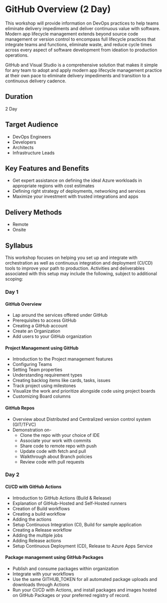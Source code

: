 # GitHub Overview (2 Day)

This workshop will provide information on DevOps practices to help teams eliminate delivery impediments and deliver continuous value with software. Modern app lifecycle management extends beyond source code management or version control to encompass full lifecycle practices that integrate teams and functions, eliminate waste, and reduce cycle times across every aspect of software development from ideation to production operations.  

GitHub and Visual Studio is a comprehensive solution that makes it simple for any team to adopt and apply modern app lifecycle management practice at their own pace to eliminate delivery impediments and transition to a continuous delivery cadence.

## Duration

2 Day

## Target Audience

- DevOps Engineers
- Developers
- Architects
- Infrastructure Leads

## Key Features and Benefits

- Get expert assistance on defining the ideal Azure workloads in appropriate regions with cost estimates
- Defining right strategy of deployments, networking and services
- Maximize your investment with trusted integrations and apps

## Delivery Methods

- Remote
- Onsite

## Syllabus

This workshop focuses on helping you set up and integrate with orchestration as well as continuous integration and deployment (CI/CD) tools to improve your path to production. Activities and deliverables associated with this setup may include the following, subject to additional scoping:

### Day 1

#### GitHub Overview

- Lap around the services offered under GitHub
- Prerequisites to access GitHub
- Creating a GitHub account
- Create an Organization
- Add users to your GitHub organization

#### Project Management using GitHub

- Introduction to the Project management features
- Configuring Teams
- Setting Team properties
- Understanding requirement types
- Creating backlog items like cards, tasks, issues
- Track project using milestones
- Visualize the work and prioritize alongside code using project boards
- Customizing Board columns

#### GitHub Repos

- Overview about Distributed and Centralized version control system (GIT/TFVC)
- Demonstration on-
    - Clone the repo with your choice of IDE
    - Associate your work with commits
    - Share code to remote repo with push 
    - Update code with fetch and pull
    - Walkthrough about Branch policies
    - Review code with pull requests

### Day 2

#### CI/CD with GitHub Actions

- Introduction to GitHub Actions (Build & Release)
- Explanation of GitHub-Hosted and Self-Hosted runners
- Creation of Build workflows
- Creating a build workflow
- Adding the actions
- Setup Continuous Integration (CI), Build for sample application
- Creating a Release workflow
- Adding the multiple jobs
- Adding Release actions
- Setup Continuous Deployment (CD), Release to Azure Apps Service

#### Package management using GitHub Packages

- Publish and consume packages within organization
- Integrate with your workflows
- Use the same GITHUB_TOKEN for all automated package uploads and downloads through Actions
- Run your CI/CD with Actions, and install packages and images hosted on GitHub Packages or your preferred registry of record.